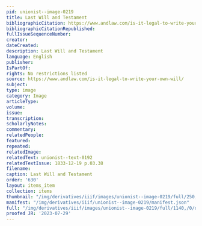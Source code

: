 ```yaml
---
pid: unionist--image-0219
title: Last Will and Testament
bibliographicCitation: https://www.andlaw.com/is-it-legal-to-write-your-own-will/
bibliographicCitationRepublished: 
fullIssueSequenceNumber: 
creator: 
dateCreated: 
description: Last Will and Testament
language: English
publisher: 
IsPartOf: 
rights: No restrictions listed
source: https://www.andlaw.com/is-it-legal-to-write-your-own-will/
subject: 
type: image
category: Image
articleType: 
volume: 
issue: 
transcription: 
scholarlyNotes: 
commentary: 
relatedPeople: 
featured: 
repeated: 
relatedImage: 
relatedText: unionist--text-0192
relatedTextIssue: 1833-12-19 p.03.38
filename: 
caption: Last Will and Testament
order: '630'
layout: items_item
collection: items
thumbnail: "/img/derivatives/iiif/images/unionist--image-0219/full/250,/0/default.jpg"
manifest: "/img/derivatives/iiif/unionist--image-0219/manifest.json"
full: "/img/derivatives/iiif/images/unionist--image-0219/full/1140,/0/default.jpg"
proofed JR: '2023-07-29'
---
```

